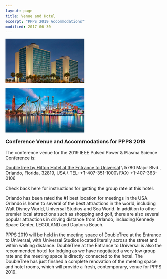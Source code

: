 ```yaml
---
layout: page
title: Venue and Hotel
excerpt: "PPPS 2019 Accommodations"
modified: 2017-06-30
---
```

<div style="float:left;margin-right:10%;">
<img src="/images/hotel1.png" alt="DoubleTree Hotel" style="height:10em;margin-bottom:1em;">
<img src="/images/hotel2.png" alt="Nearby Attractions" style="height:10em;margin-bottom:1em;">
</div>
<div class="gallery-ender"></div>

### Conference Venue and Accommodations for PPPS 2019

The conference venue for the 2019 IEEE Pulsed Power & Plasma Science Conference is:

[DoubleTree by Hilton Hotel at the Entrance to Universal](http://doubletree3.hilton.com/en/hotels/florida/doubletree-by-hilton-hotel-at-the-entrance-to-universal-orlando-MCOUNDT/index.html) \\
5780 Major Blvd., Orlando, Florida, 32819, USA \\
TEL: +1-407-351-1000\\
FAX: +1-407-363-0106

Check back here for instructions for getting the group rate at this hotel.

Orlando has been rated the #1 best location for meetings in the USA.  Orlando is home to several of the best attractions in the world, including Walt Disney World, Universal Studios and Sea World.  In addition to other premier local attractions such as shopping and golf, there are also several popular attractions in driving distance from Orlando, including Kennedy Space Center, LEGOLAND and Daytona Beach.

PPPS 2019 will be held in the meeting space of DoubleTree at the Entrance to Universal, with Universal Studios located literally across the street and within walking distance.  DoubleTree at the Entrance to Universal is also the recommended hotel for lodging as we have negotiated a very low group rate and the meeting space is directly connected to the hotel.  The DoubleTree has just finshed a complete renovation of the meeting space and hotel rooms, which will provide a fresh, contemporary, venue for PPPS 2019.



